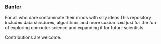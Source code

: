 ### Banter

For all who dare contaminate their minds with silly ideas
This repository includes data structures, algorithms, and more customized just for the fun of exploring computer science and expanding it for future scientists.

Contributions are welcome.
